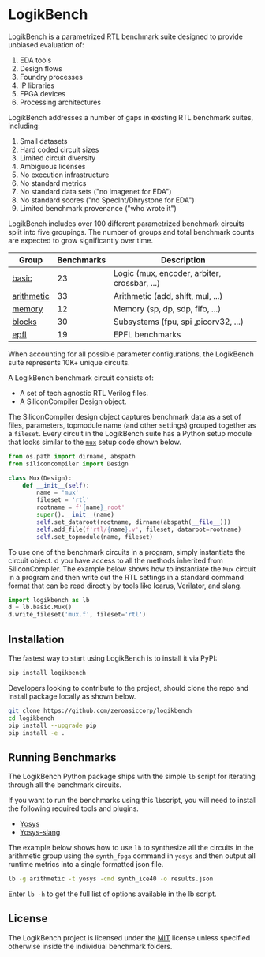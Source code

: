 LogikBench
==========================================================

LogikBench is a parametrized RTL benchmark suite designed to provide unbiased evaluation of:

1. EDA tools
2. Design flows
3. Foundry processes
4. IP libraries
4. FPGA devices
5. Processing architectures

LogikBench addresses a number of gaps in existing RTL benchmark suites, including:

 1. Small datasets
 2. Hard coded circuit sizes
 3. Limited circuit diversity
 4. Ambiguous licenses
 5. No execution infrastructure
 6. No standard metrics
 7. No standard data sets ("no imagenet for EDA")
 8. No standard scores ("no SpecInt/Dhrystone for EDA")
 9. Limited benchmark provenance ("who wrote it")

LogikBench includes over 100 different parametrized benchmark circuits split into five groupings. The number of groups and total benchmark counts are expected to grow significantly over time.

| Group                                         | Benchmarks | Description|
|-----------------------------------------------|------------|------------|
| [basic](logikbench/basic/README.md)           | 23         | Logic (mux, encoder, arbiter, crossbar, ...)
| [arithmetic](logikbench/arithmetic/README.md) | 33         | Arithmetic (add, shift, mul, ...)
| [memory](logikbench/memory/README.md)         | 12         | Memory (sp, dp, sdp, fifo, ...)
| [blocks](logikbench/blocks/README.md)         | 30         | Subsystems (fpu, spi ,picorv32, ...)
| [epfl](logikbench/epfl/README.md)             | 19         | EPFL benchmarks

When accounting for all possible parameter configurations, the LogikBench suite represents 10K+ unique circuits.

A LogikBench benchmark circuit consists of:
* A set of tech agnostic RTL Verilog files.
* A SiliconCompiler Design object.

The SiliconCompiler design object captures benchmark data as a set of files, parameters, topmodule name (and other settings) grouped together as a `fileset`. Every circuit in the LogikBench suite has a Python setup module that looks similar to the [`mux`](basic/mux/rtl/mux.v) setup code shown below.

```python
from os.path import dirname, abspath
from siliconcompiler import Design

class Mux(Design):
    def __init__(self):
        name = 'mux'
        fileset = 'rtl'
        rootname = f'{name}_root'
        super().__init__(name)
        self.set_dataroot(rootname, dirname(abspath(__file__)))
        self.add_file(f'rtl/{name}.v', fileset, dataroot=rootname)
        self.set_topmodule(name, fileset)
```

To use one of the benchmark circuits in a program, simply instantiate the circuit object. d you have access to all the methods inherited from SiliconCompiler.  The example below shows how to instantiate the `Mux` circuit in a program and then write out the RTL settings in a standard command format that can be read directly by tools like Icarus, Verilator, and slang.

```python
import logikbench as lb
d = lb.basic.Mux()
d.write_fileset('mux.f', fileset='rtl')
```

## Installation

The fastest way to start using LogikBench is to install it via PyPI:

```bash
pip install logikbench
```

Developers looking to contribute to the project, should clone the repo and install package locally as shown below.

```bash
git clone https://github.com/zeroasiccorp/logikbench
cd logikbench
pip install --upgrade pip
pip install -e .
```

## Running Benchmarks

The LogikBench Python package ships with the simple `lb` script for iterating through all the benchmark circuits.

If you want to run the benchmarks using this `lb`script, you will need to install the following required tools and plugins.

* [Yosys](https://github.com/YosysHQ/yosys)
* [Yosys-slang](https://github.com/povik/yosys-slang)

The example below shows how to use `lb` to synthesize all the circuits in the arithmetic group using the `synth_fpga` command in `yosys` and then output all runtime metrics into a single formatted json file.
```bash
lb -g arithmetic -t yosys -cmd synth_ice40 -o results.json
```

Enter `lb -h` to get the full list of options available in the lb script.

## License

The LogikBench project is licensed under the [MIT](LICENSE) license unless specified otherwise inside the individual benchmark folders.

